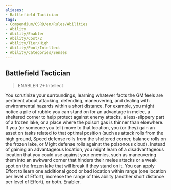 ```yaml
---
aliases:
- Battlefield Tactician
tags:
- Compendium/CSRD/en/Rules/Abilities
- Ability
- Ability/Enabler
- Ability/Cost/2
- Ability/Tier/High
- Ability/Pool/Intellect
- Ability/Categories/Senses
---
```


  
## Battlefield Tactician  
>ENABLER 2+  Intellect  
  
You scrutinize your surroundings, learning whatever facts the GM feels are pertinent about attacking, defending, maneuvering, and dealing with environmental hazards within a short distance. For example, you might notice a pile of rubble you can stand on for an advantage in melee, a sheltered corner to help protect against enemy attacks, a less-slippery part of a frozen lake, or a place where the poison gas is thinner than elsewhere. If you (or someone you tell) move to that location, you (or they) gain an asset on tasks related to that optimal position (such as attack rolls from the high ground, Speed defense rolls from the sheltered corner, balance rolls on the frozen lake, or Might defense rolls against the poisonous cloud). Instead of gaining an advantageous location, you might learn of a disadvantageous location that you could use against your enemies, such as maneuvering them into an awkward corner that hinders their melee attacks or a weak spot on the frozen lake that will break if they stand on it. You can apply Effort to learn one additional good or bad location within range (one location per level of Effort), increase the range of this ability (another short distance per level of Effort), or both. Enabler.